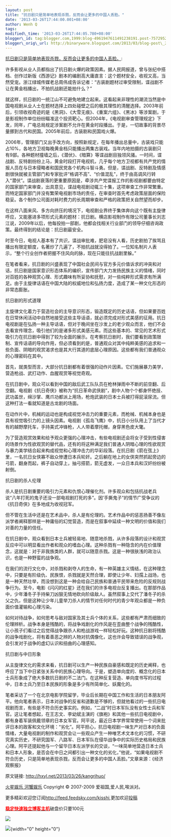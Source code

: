 ```yaml
--- 
layout: post 
title: "抗日剧只是简单地表现杀戮，反而会让更多的中国人丢脸。" 
date: '2013-03-26T17:44:00.001+08:00' 
author: Wenh Q
tags:
modified\_time: '2013-03-26T17:44:05.780+08:00' 
blogger\_id: tag:blogger.com,1999:blog-4961947611491238191.post-7572952950767208669
blogger\_orig\_url: http://binaryware.blogspot.com/2013/03/blog-post\_26.html
---
```

[抗日剧只是简单地表现杀戮，反而会让更多的中国人丢脸。](http://hxyl.net/2013/03/26/kangrihuo/):

许多影视从业人员都指出了抗日剧火爆的政策因素。据人民网报道，曾与张纪中搭档、创作过新版《西游记》剧本的编剧高大庸直言：这个题材安全，收视又高，当然受宠。浙江绿城传媒老总周伟成告诉记者：“古装剧题材过审受限制，谍战剧不让在黄金档播出，不拍抗战剧还能拍什么？”

就这样，抗日剧的一统江山不可避免地建立起来。这看起来非理性的潮流当然是中国电视剧从业人士在题材选择上四处碰壁之后的极其理性的清醒选择。2003年前后，引领收视奇迹的是《黑洞》、《大雪无痕》、《重案六组》、《黑冰》等涉案剧，于是影视制作单位纷纷瞄准这个投资靶心。但2004年，《电视剧审查管理规定》下发，同年，广电总局规定涉案剧不允许在黄金时段播出。于是，一切故事的背景尽量挪到古代和民国。2005年前后，古装剧和民国戏火爆。

2006年，管理部门又出手改方向，按照新规定，在每年播出总量中，古装戏只能占10%，各地方卫视每晚黄金档只能播出两集古装戏。当年内地拍摄的古装剧只有9部。各种题材撞墙之后，《潜伏》、《暗算》等谍战剧目独领风骚。一时间，谍战剧、反特剧纷纷上马，黄金时段打开电视机，几乎每个地方卫视都有共产党的情报人员在与日本侵略者和国民党各个机构斗智斗勇。但是，谍战剧、反特剧及情感剧很快就被主管部门和专家批评“格调不高”、“价值混乱”，终于由高调风行转入“潜伏”。谍战剧衰落的更重要原因是，牵涉共产党谍报工作的影视剧都要由特定的国家部门来审查，出具意见，谍战电视剧动辄三十集，这项审查工作非常繁重。而特定国家部门并没有繁荣电视剧市场的责任，在审查时首先考虑政策层面的保险稳妥。各个制作公司面对耗时费力的长周期审查和严格的政策把关自然望而却步。

在这样八面来风、多方向挤压的境况下，电视剧业界终于集体奔向这个既有主旋律呼应，又能塞进多项形式元素的题材：抗日剧。横店影视制作有限公司董事长刘志江说，2009年以后，他每投拍一部剧，他都会找相关行业部门的领导仔细咨询政策。最终得到的结论是：抗日剧最安全。

时至今日，电视人基本有了共识，谍战审批难，肥皂没有人看，历史剧拍了挨骂且播出有限定额度，名著炒了几遍了，不拍抗战就没得拍了。一位知名制片人表示，“整个行业创作者把握不住风向的脉，现在只能往抗战剧里躲。”

在笔者看来，抗日剧的兴盛表现了中国社会民间与官方多元价值诉求的冲突和对话，抗日剧是国家意识形态体系的编织，宣传部门大力发扬民族主义的情绪，同时对百姓的各种观赏心理、形式趣味有所妥协和抚慰，对一些纯粹形式需求有所满足。由于主旋律话语在中国大陆的权威地位和弘扬力度，造成了某一种文化形态的非常态膨胀。

抗日剧的形式道理

主旋律文化着力于营造社会的主导意识形态，锻造既定的历史话语，但如果要百姓在日常休闲活动中自然地接受这些主导话语，就必须完成对形式美感的征用。抗日电视剧是在弘扬一种主导话语，但对于晚间坐在沙发上的老少观众而言，他们不会去看宣传理念，吸引他们的是诸多形式美感元素。而这些基本的、常见的艺术形式吸引力在抗日剧中得到了较为全面的展示。在考察抗日剧时，我们要看到政策限制、宣传话语的导向作用，但必须看到的是，普通观众对其中纯粹美感的追求和一些负面、阴暗的观赏渴求也是其大行其道的底层心理原因。这些都有我们普通观众的心理密码在其中。

首先，就类型而言，大部分抗日剧都有着很强的动作片因素。它们施展暴力美学，营造枪战、武打动作、血腥观赏等视觉奇观。

在抗日剧中，观众可以看到中国的敌后武工队队员在枪林弹雨中不断的前空翻、后空翻。电视剧《抗日奇侠》被称为“抗日革命武侠剧”，剧中人物个个都身怀绝技、武功盖世，绵沙掌、鹰爪功都派上用场，枪炮武装的日本士兵被打得屁滚尿流。但这种打法一看就知道是古龙剧的场面。

在动作片中，机械的运动也是构成视觉冲击力的重要元素，而枪械、机械本身也是具有视觉吸引力的上镜头因素。电视剧《孤岛飞鹰》中，抗日小分队用上了当代才有的越野摩托车，手持美式冲锋枪，人人带着摩托帽，身穿黑色皮大氅。

为了营造观赏效果和给予观众更强的心理冲击，有些电视剧还会将女子受到性侵害的场景作为性欲观赏的替代品，还有的将这种满足我们普通人阴暗心理的性欲观赏与暴力美学结合起来构成视觉和心理冲击力的华彩段落。在抗日剧《箭在弦上》里，一名抗日女侠寡不敌众惨遭日本兵轮奸。之后躺在地上的女侠突然抓起旁边的弓箭，翻身而起，裤子自动穿上，抽弓搭箭，箭无虚发，一众日本兵和汉奸纷纷被射倒。

抗日剧的杀人伦理

杀人是抗日剧重要的吸引力元素和仇恨心理催化剂。许多观众和包括抗战老兵说“八年打死的鬼子还没一部电视剧打死的多”。因’手撕鬼子”的情节广受争议的《抗日奇侠》在多地成为收视冠军。

但不管在生活中还是在艺术品中，杀人是有伦理的。艺术作品中的惩恶扬善不像左派学者阐释那样是一种庸俗的幻觉营造，而是在叙事中延续一种文明的价值和我们对善的力量的信任。

在抗日剧中，观众看到日本士兵被轻易地、随意地杀戮，从许多段落的设计和观赏反应中可以明显看出作者和观众的嗜血心理。这种杀戮有一种隐含的内在价值理念，这就是：对于非我族类的人群，就可以随意杀戮。这是一种很肤浅的政治认识，也是一种野蛮的战争观。

在我们的流行文化中，对杀戮和剥夺人的生命，有一种英雄主义情结，在这种理念中，只要是有阶级仇、民族恨，杀戮就是天然合理，即使让少年、妇孺上战场，也是一种天然壮举，而没想到这是一种会给自己民族和普通平民带来危险的反规则战争行为。至今，电影《闪闪的红星》还在我们的许多电视台反复播出。在那部作品中，少年潘冬子手持柴刀凶狠无情地砍向阶级敌人。虽然叙事上交代了潘冬子的杀父之仇，但是这种让少年儿童举刀杀人的情节对任何时代的青少年观众都是一种负面价值灌输和心理污染。

如何对待战争，如何思考与敌对国家及其士兵个体的关系，这些都有严肃而细致的伦理辨析。战争本身是残酷的，将战争戏剧化的作风是在歪曲整个战争的残酷性，让小孩子们看过之后觉得战争跟杀人和枪战游戏一样轻松好玩。这种抗日剧将残酷的战争戏剧化，将有着善恶之辨的人物对抗偶像化，这也许会导致错误的战争观，会引发对于战争的虚幻认识和扭曲的心理感知。

抗日剧与中日形象

从主旋律文化的需求来看，抗日剧可以生产一种民族自豪感和既定的历史阐释，也呼应了当下中日紧张关系中的民族心理导向。于是，塑造单向度的、概念化的日本士兵形象成了绝大多数抗日剧的不二法门。在这种反复营造、单向度书写的过程中，日本士兵乃至日本民族的形象是多少有所简单化、妖魔化的。

笔者采访了一个在北京电影学院留学，毕业后长期在中国工作和生活的日本朋友阿平。他向笔者表示，日本对战争的反省和道歉是不够的，但就他看过的一些抗日电视剧而言，有些是不符合历史事实的。例如，“二战”时日本军队没有女性士兵和军官。这让笔者想起，在王志文、李幼斌主演的《旗袍》和其他一些抗日电视剧中，都有身着军装佩戴领章的日本女军官。阿平说，最近日本学界常常使用一个词来批评日本的政客和文化环境：“劣化”。阿平担心，抗日电视剧一味生产对日本的负面情绪，大量电视剧的制作和观赏会让一些观众产生一种唯艺术文本化的习惯，不研究真实历史，不研究国军、八路军、日本军队在侵华战争中的实际历史格局和民族心理。阿平还提起他与一个留华日本左派学长的交谈，“一味简单地营造日本士兵和日本人形象，是否会在中日之间都引出一种文化的劣化，”他说，“如果电视剧不符合历史，只是简单地表现杀戮，反而会让更多的中国人丢脸。”文章来源：《经济观察报》

原文链接: <http://hxyl.net/2013/03/26/kangrihuo/>



[火星娱乐 河蟹娱乐](http://hxyl.net/) Copyright © 2007-2009
爱祖国,爱人民,唉派对。



更多精彩欢迎您订阅<http://feed.feedsky.com/kisshi>,更加欢迎[投稿](http://hxyl.net/delivery/)

[**<span
style="color: red;">稳定快速独立博客主机</span>**](http://www.gegehost.com/)破盘价只要100元

![](http://img.tongji.linezing.com/922164/tongji.gif)

![](http://www1.feedsky.com/t1/725824593/kisshi/feedsky/s.gif?r=http://hxyl.net/2013/03/26/kangrihuo/){width="0"
height="0"}
